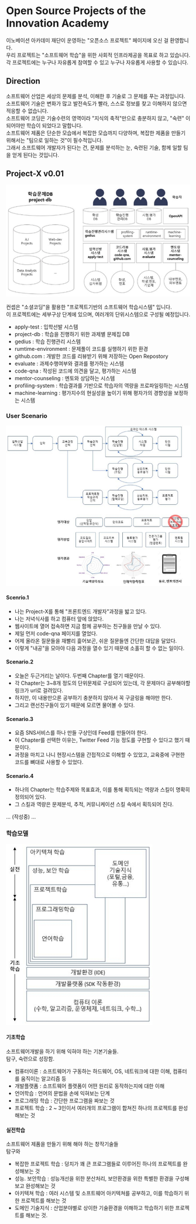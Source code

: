 # Open Source Projects of the Innovation Academy
이노베이션 아카데미 재단이 운영하는 "오픈소스 프로젝트" 페이지에 오신 걸 환영합니다.<br>
우리 프로젝트는 "소프트웨어 학습"을 위한 사회적 인프라제공을 목표로 하고 있습니다.<br>
각 프로젝트에는 누구나 자유롭게 참여할 수 있고 누구나 자유롭게 사용할 수 있습니다.<br>

## Direction
소프트웨어 산업은 세상의 문제를 분석, 이해한 후 기술로 그 문제를 푸는 과정입니다.<br>
소프트웨어 기술은 변화가 많고 발전속도가 빨라, 스스로 정보를 찾고 이해하지 않으면 적응할 수 없습니다.<br> 
소프트웨어 코딩은 기술수련의 영역이라 "지식의 축적"만으로 충분하지 않고, "숙련" 이 되어야만 학습이 되었다고 말합니다.<br>
소프트웨어 제품은 단순한 모습에서 복잡한 모습까지 다양하며, 복잡한 제품을 만들기 위해서는 "팀으로 일하는 것"이 필수적입니다.<br>
그래서 소프트웨어 개발자가 된다는 건, 문제를 분석하는 눈, 숙련된 기술, 함께 일할 팀을 얻게 된다는 것입니다.<br>

## Project-X v0.01
![Project-X v0.01](images/project_x.JPG) <br>

컨셉은 "소셜코딩"을 활용한 "프로젝트기반의 소프트웨어 학습시스템" 입니다.<br>
이 프로젝트에는 세부구상 단계에 있으며, 여러개의 단위시스템으로 구성될 예정입니다.<br>

- apply-test : 입학선발 시스템
- project-db : 학습을 진행하기 위한 과제별 문제집 DB
- gedius : 학습 진행관리 시스템
- rumtime-environment : 문제풀이 코드를 실행하기 위한 환경
- github.com : 개발한 코드를 리뷰받기 위해 저장하는 Open Repostory
- evaluate : 과제수행여부와 결과를 평가하는 시스템
- code-qna : 작성된 코드에 의견을 달고, 평가하는 시스템
- mentor-counseling : 멘토와 상담하는 시스템
- profiling-system : 학습결과를 기반으로 학습자의 역량을 프로파일링하는 시스템
- machine-learning : 평가지수의 현실성을 높이기 위해 평자가의 경향성을 보정하는 시스템 

### User Scenario
![Study Process](images/study_process.JPG) <br>

#### Scenrio.1
- 나는 Project-X를 통해 "프론트엔드 개발자"과정을 밟고 있다.<br>
- 나는 저녁식사를 하고 컴퓨터 앞에 앉았다.<br>
- 웹사이트에 열어 접속하면 지금 함께 공부하는 친구들을 만날 수 있다.<br>
- 제일 먼저 code-qna 페이지를 열었다.<br>
- 어제 올라온 질문들을 재빨리 흝어보곤, 쉬운 질문들엔 간단한 대답을 달았다.<br>
- 이렇게 "내공"을 모아야 다음 과정을 열수 있기 때문에 소홀히 할 수 없는 일이다.

#### Scenario.2
- 오늘은 두근거리는 날이다. 두번째 Chapter를 열기 때문이다.<br>
- 각 Chapter는 3~8개 정도의 단위문제로 구성되어 있는데, 각 문제마다 공부해야할 링크가 url로 걸려있다.<br>
- 하지만, 이 내용만으론 공부하기 충분하지 않아서 꼭 구글링을 해야만 한다.<br>
- 그리고 랜선친구들이 있기 때문에 모르면 물어볼 수 있다.

#### Scenario.3
- 요즘 SNS서비스를 하나 만들 구상인데 Feed를 만들어야 한다.<br>
- 이 Chapter를 선택한 이유는, Twitter Feed 기능 정도를 구현할 수 있다고 했기 때문이다.<br>
- 과정을 마치고 나니 현장시스템을 간접적으로 이해할 수 있었고, 교육중에 구현한 코드를 뼈대로 사용할 수 있었다.

#### Scenario.4
- 하나의 Chapter는 학습주제와 목표효과, 이를 통해 획득되는 역량과 스킬이 명확히 정의되어 있다.<br>
- 그 스킬과 역량은 문제분석, 추적, 커뮤니케이션 스킬 속에서 획득되어 진다.


... (작성중) ...


### 학습모델
![Growing Step](images/growing_step.JPG)<br>

#### 기초학습
소프트웨어개발을 하기 위해 익혀야 하는 기본기술들.<br>
탐구, 숙련으로 성장함.
- 컴퓨터이론 : 소프트웨어가 구동하는 하드웨어, OS, 네트워크에 대한 이해, 컴퓨터를 움직이는 알고리즘 등 
- 개발플랫폼 : 소프트웨어 플랫폼이 어떤 원리로 동작하는지에 대한 이해
- 언어학습 : 언어의 문법을 손에 익혀보는 단계
- 프로그래밍 학습 : 간단한 프로그램을 짜보는 것
- 프로젝트 학습 : 2 ~ 3인이서 여러개의 프로그램이 합쳐진 하나의 프로젝트를 완성해보는 것

#### 실전학습
소프트웨어 제품을 만들기 위해 해야 하는 창작기술들<br>
탐구와 
- 복잡한 프로젝트 학습 : 덩치가 꽤 큰 프로그램들로 이루어진 하나의 프로젝트를 완성해보는 것
- 성능. 보안학습 : 성능개선을 위한 분산처리, 보안환경을 위한 특별한 환경을 구성해보고 완성해보는 것
- 아키텍쳐 학습 : 여러 시스템 및 소프트웨어 아키텍쳐를 공부하고, 이를 학습하기 위한 프로젝트를 해보는 것
- 도메인 기술지식 : 산업분야별로 상이한 기술환경을 이해하고 학습하기 위한 프로젝트를 해보는 것.